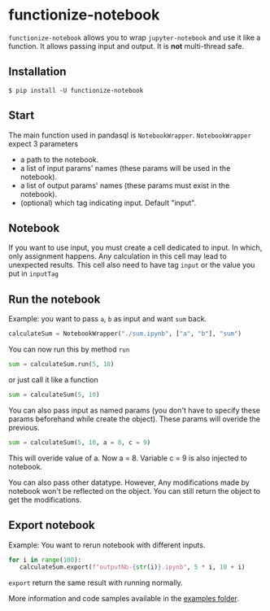 functionize-notebook
========

`functionize-notebook` allows you to wrap `jupyter-notebook` and use it like a function. It 
allows passing input and output. It is **not** multi-thread safe.

## Installation
```
$ pip install -U functionize-notebook
```

## Start
The main function used in pandasql is `NotebookWrapper`. `NotebookWrapper` expect 3 parameters
   - a path to the notebook.
   - a list of input params' names (these params will be used in the notebook).
   - a list of output params' names (these params must exist in the notebook).
   - (optional) which tag indicating input. Default "input". 


## Notebook

If you want to use input, you must create a cell dedicated to input. In which, only assignment happens. Any calculation in this cell may lead to unexpected results. This cell also need to have tag `input` or the value you put in `inputTag`


## Run the notebook

Example: you want to pass `a`, `b` as input and want `sum` back. 

```Python 
calculateSum = NotebookWrapper("./sum.ipynb", ["a", "b"], "sum")
```

You can now run this by method `run`
```Python
sum = calculateSum.run(5, 10)
```
or just call it like a function 
``` Python
sum = calculateSum(5, 10)
```

You can also pass input as named params (you don't have to specify these params beforehand while create the object). These params will overide the previous. 

```Python
sum = calculateSum(5, 10, a = 8, c = 9)
```
This will overide value of a. Now a = 8. Variable c = 9 is also injected to notebook.

You can also pass other datatype. However, Any modifications made by notebook won't be reflected on the object. You can still return the object to get the modifications.

## Export notebook

Example: You want to rerun notebook with different inputs.

```Python
for i in range(100):
   calculateSum.export(f"outputNb-{str(i)}.ipynb", 5 * i, 10 + i)

```

`export` return the same result with running normally.

More information and code samples available in the [examples folder](./examples/).


